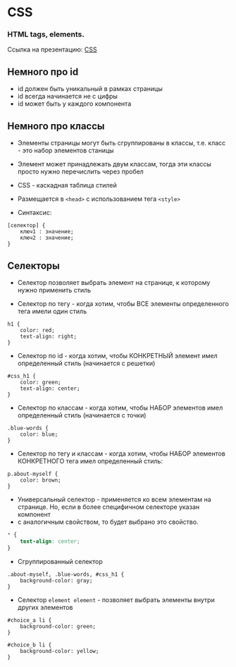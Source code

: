 # CSS

### HTML tags, elements.
Ссылка на презентацию: [CSS](https://github.com/ait-tr/cohort22/blob/main/front_end/lesson_2/css.pdf)

## Немного про id

* id должен быть уникальный в рамках страницы
* id всегда начинается не с цифры
* id может быть у каждого компонента

## Немного про классы

* Элементы страницы могут быть сгруппированы в классы, т.е. класс - это набор элементов станицы
* Элемент может принадлежать двум классам, тогда эти классы просто нужно перечислить через пробел

* CSS - каскадная таблица стилей
* Размещается в `<head>` с использованием тега `<style>`
* Синтаксис:

```
[селектор] {
    ключ1 : значение;
    ключ2 : значение;
}
```

## Селекторы

* Селектор позволяет выбрать элемент на странице, к которому нужно применить стиль

* Селектор по тегу - когда хотим, чтобы ВСЕ элементы определенного тега имели один стиль

```
h1 {
    color: red;
    text-align: right;
}
```

* Селектор по id - когда хотим, чтобы КОНКРЕТНЫЙ элемент имел определенный стиль (начинается с решетки)

```
#css_h1 {
    color: green;
    text-align: center;
}
```

* Селектор по классам - когда хотим, чтобы НАБОР элементов имел определенный стиль (начинается с точки)

```
.blue-words {
    color: blue;
}
```

* Селектор по тегу и классам - когда хотим, чтобы НАБОР элементов КОНКРЕТНОГО тега имел определенный стиль:

```
p.about-myself {
    color: brown;
}
```

* Универсальный селектор - применяется ко всем элементам на странице. Но, если в более специфичном селекторе указан компонент
* с аналогичным свойством, то будет выбрано это свойство.

```css
* {
    text-align: center;
}
```

* Сгруппированный селектор

```
.about-myself, .blue-words, #css_h1 {
    background-color: gray;
}
```

* Селектор `element element` - позволяет выбрать элементы внутри других элементов

```
#choice_a li {
    background-color: green;
}

#choice_b li {
    background-color: yellow;
}
```